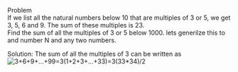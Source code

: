 Problem </br>
If we list all the natural numbers below 10 that are multiples of 3 or 5, we get 3, 5, 6 and 9. The sum of these multiples is 23. </br>
Find the sum of all the multiples of 3 or 5 below 1000. lets generilze this to and number N and any two numbers.

Solution:
The sum of all the multiples of 3 can be written as </br>
![3+6+9+...+99=3(1+2+3+...+33)=3(33*34)/2](https://render.githubusercontent.com/render/math?math=3%2B6%2B9%2B...%2B99%3D3(1%2B2%2B3%2B...%2B33))
